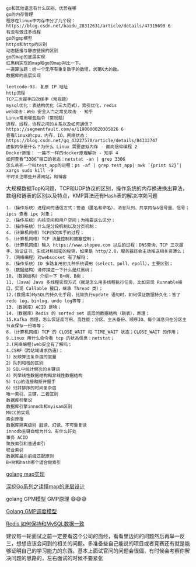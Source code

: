     go和其他语言有什么区别，优势在哪
    go的内存管理
    程序在linux中内存中分了几个段：https://blog.csdn.net/baidu_28312631/article/details/47315699 6
    有没有做过多线程
    go的gmp模型
    https和http的区别
    动态链接与静态链接的区别
    go的map的底层实现
    红黑树实现的map和go的map对比一下。
    一道算法题：给一个无序有重复数字的数组，求第K大的数。
    数据库的底层实现

    leetcode-93. 复原 IP 地址
    http流程
    TCP三次握手四次挥手（常规题）
    mysql优化：表结构优化（三大范式），索引优化，redis
    web攻击：Web 安全入门之常见攻击 - 知乎
    Linux常用哪些指令（常规题）
    进程，线程，协程之间的关系以及如何通信？https://segmentfault.com/a/1190000020305826 6
    查看linux的cpu，内存，IO，网络状态：https://blog.csdn.net/qq_43227570/article/details/84333747
    虚拟内存是什么？为什么 Linux 需要虚拟内存 - 面向信仰编程 2
    Docker原理： 一篇不一样的docker原理解析 - 知乎 4
    如何查看“3306”端口的状态：netstat -an | grep 3306
    怎么杀死一个叫test_app的进程：ps -af | grep test_app| awk ‘{print $2}’| xargs sudo kill -9
    平时关注哪些开源网站，和博客


大规模数据TopK问题，TCP和UDP协议的区别，操作系统的内存换进换出算法，数组和链表的区别以及特点，KMP算法还有Hash表的解决冲突问题

    1.（操作系统）进程间的通信方式：管道（匿名和命名）、消息队列、共享内存&信号量、信号；ipcs 查看 ipc 对象；
    2.（操作系统）内核空间和用户空间；为啥要这么区分；
    3.（操作系统）什么是分段机制以及分页机制；
    4.（计算机网络）TCP四次挥手的过程；
    5.（计算机网络）TCP 流量控制和拥塞控制；
    6.（计算机网络）输入 https://www.shopee.com 以后的过程：DNS查询、TCP 三次握手、验证证书、生成对称加密的秘钥，如果是 http/2.0，服务器还会主动推送相关资源么；
    7.（网络编程）对websocket 有了解吗；
    8.（操作系统）IO 多路复用的几种系统调用（select、poll、epoll），主要区别；
    9.（数据结构）请你描述一下什么是红黑树；
    10.（数据结构）介绍一下 B+树、B树；
    11.（Java）Java 多线程实现方式（就是怎么用多线程执行任务，比如实现 Runnable接口，实现 Callable 接口，继承 Thread 类）；
    12.(数据库)MySQL的持久化手段，比如执行update 语句时，如何保证数据持久化：答了redo log，binlog，undo log等等；
    13.（数据库）ACID 是啥；
    14.（数据库）Redis 的 sorted set 底层的数据结构（跳表），原理；
    15.Kafka 原理，怎么保证高可用、高性能：分区、主从备份、顺序IO、每个消息只在分区主节点保存一份等等；
    8.（计算机网络）TCP 的 CLOSE_WAIT 和 TIME_WAIT 状态；CLOSE_WAIT 的作用；
    9.Linux 用什么命令看 tcp 的状态信息：netstat；
    3.(网络编程)web安全有了解吗；
    4.CSRF（跨站域请求伪造）；
    1）反映算法复杂度的度量
    2）队列和栈的区别
    3）SQL中统计频次的关键词
    4）列举线性数据结构和非线性数据结构
    5）tcp的连接和断开握手
    6）归并排序的时间复杂度
    唯一索引、主键，二者区别
    数据库引擎说
    数据库引擎innodb和myisam区别
    MVCC的实现
    索引原理
    数据库隔离级别 脏读、幻读、不可重复读
    innodb主键自增为什么 有什么好处
    事务 ACID
    聚族索引和普通索引
    联合索引
    数据库最左前缀匹配原则
    B+树和hash哪个适合做索引



[golang map实现](https://www.cnblogs.com/-lee/p/12807063.html)

[深挖Go系列之读懂map的底层设计](https://mp.weixin.qq.com/s/Gn1GiICzWd4RpGdShT0m4g)

golang GPM模型 GMP原理 😅😅😅

[Golang GMP调度模型](https://blog.csdn.net/qq_37858332/article/details/100689667)

[Redis 如何保持和MySQL数据一致](https://blog.csdn.net/Thousa_Ho/article/details/78900563?utm_medium=distribute.pc_relevant_t0.none-task-blog-BlogCommendFromMachineLearnPai2-1.control&dist_request_id=&depth_1-utm_source=distribute.pc_relevant_t0.none-task-blog-BlogCommendFromMachineLearnPai2-1.control)


建议每一轮面试之前一定要看这个公司的面经，看看里边问的问题然后再举一反三，想想应该会问到的相关的问题。多准备些自己能说的项目或者竞赛还有就是能够证明自己的学习能力的东西。基本上面试官问的问题会很偏，有时候会考察你解决问题的思路的，左右面试的时候不要紧张